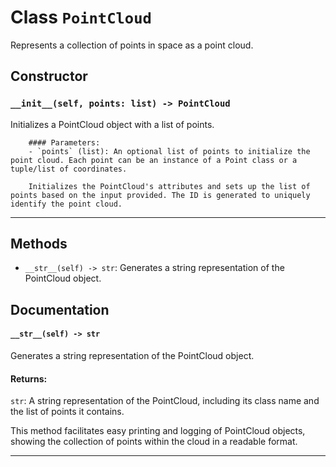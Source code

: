 # Class `PointCloud`
Represents a collection of points in space as a point cloud.

## Constructor

### `__init__(self, points: list) -> PointCloud`
Initializes a PointCloud object with a list of points.

        #### Parameters:
        - `points` (list): An optional list of points to initialize the point cloud. Each point can be an instance of a Point class or a tuple/list of coordinates.

        Initializes the PointCloud's attributes and sets up the list of points based on the input provided. The ID is generated to uniquely identify the point cloud.
        

---


## Methods

- `__str__(self) -> str`: Generates a string representation of the PointCloud object.

        


## Documentation

#### `__str__(self) -> str`

Generates a string representation of the PointCloud object.

#### Returns:
`str`: A string representation of the PointCloud, including its class name and the list of points it contains.

This method facilitates easy printing and logging of PointCloud objects, showing the collection of points within the cloud in a readable format.


---

